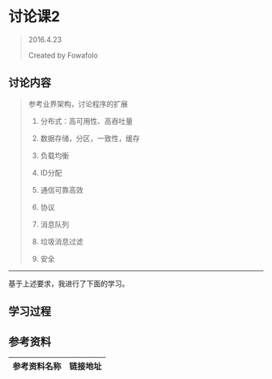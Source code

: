 # 讨论课2
> 2016.4.23
> 
> Created by Fowafolo

## 讨论内容

> 参考业界架构，讨论程序的扩展
> 
> 1. 分布式：高可用性、高吞吐量
> 
> 2. 数据存储，分区，一致性，缓存
> 
> 3. 负载均衡
> 
> 4. ID分配
> 
> 5. 通信可靠高效
> 
> 6. 协议
> 
> 7. 消息队列
> 
> 8. 垃圾消息过滤
> 
> 9. 安全
> 

***

基于上述要求，我进行了下面的学习。

## 学习过程


## 参考资料

|参考资料名称|链接地址|
|:---:|:---:|
